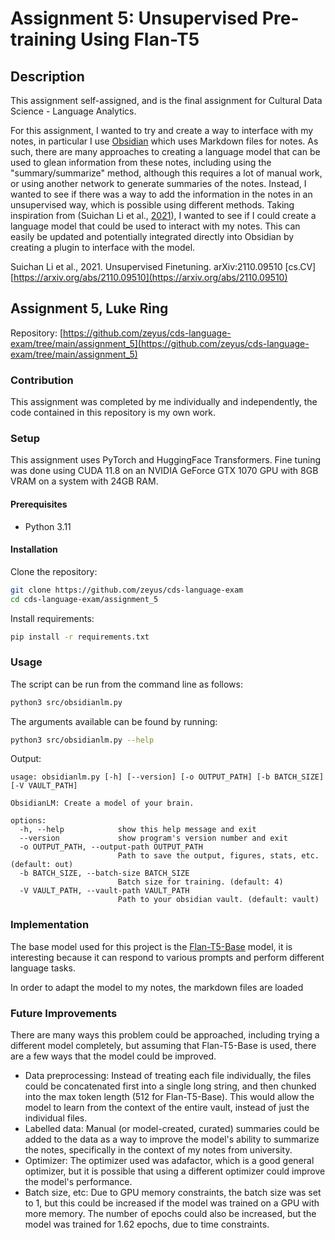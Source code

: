 # Assignment 5: Unsupervised Pre-training Using Flan-T5

## Description

This assignment self-assigned, and is the final assignment for Cultural Data Science - Language Analytics.

For this assignment, I wanted to try and create a way to interface with my notes, in particular I use [Obsidian](https://obsidian.md/) which uses Markdown files for notes. As such, there are many approaches to creating a language model that can be used to glean information from these notes, including using the "summary/summarize" method, although this requires a lot of manual work, or using another network to generate summaries of the notes. Instead, I wanted to see if there was a way to add the information in the notes in an unsupervised way, which is possible using different methods. Taking inspiration from (Suichan Li et al., [2021](#2021)), I wanted to see if I could create a language model that could be used to interact with my notes. This can easily be updated and potentially integrated directly into Obsidian by creating a plugin to interface with the model.

<a id="2021"></a>Suichan Li et al., 2021. Unsupervised Finetuning. arXiv:2110.09510 [cs.CV] [https://arxiv.org/abs/2110.09510](https://arxiv.org/abs/2110.09510)

## Assignment 5, Luke Ring

Repository: [https://github.com/zeyus/cds-language-exam/tree/main/assignment_5](https://github.com/zeyus/cds-language-exam/tree/main/assignment_5)

### Contribution

This assignment was completed by me individually and independently, the code contained in this repository is my own work.

### Setup

This assignment uses PyTorch and HuggingFace Transformers. Fine tuning was done using CUDA 11.8 on an NVIDIA GeForce GTX 1070 GPU with 8GB VRAM on a system with 24GB RAM.

#### Prerequisites

- Python 3.11

#### Installation

Clone the repository:
  
```bash
git clone https://github.com/zeyus/cds-language-exam
cd cds-language-exam/assignment_5
```

Install requirements:

```bash
pip install -r requirements.txt
```

### Usage

The script can be run from the command line as follows:

```bash
python3 src/obsidianlm.py
```

The arguments available can be found by running:

```bash
python3 src/obsidianlm.py --help
```

Output:

```text
usage: obsidianlm.py [-h] [--version] [-o OUTPUT_PATH] [-b BATCH_SIZE] [-V VAULT_PATH]

ObsidianLM: Create a model of your brain.

options:
  -h, --help            show this help message and exit
  --version             show program's version number and exit
  -o OUTPUT_PATH, --output-path OUTPUT_PATH
                        Path to save the output, figures, stats, etc. (default: out)
  -b BATCH_SIZE, --batch-size BATCH_SIZE
                        Batch size for training. (default: 4)
  -V VAULT_PATH, --vault-path VAULT_PATH
                        Path to your obsidian vault. (default: vault)
```

### Implementation

The base model used for this project is the [Flan-T5-Base](https://huggingface.co/google/flan-t5-base) model, it is interesting because it can respond to various prompts and perform different language tasks.

In order to adapt the model to my notes, the markdown files are loaded

### Future Improvements

There are many ways this problem could be approached, including trying a different model completely, but assuming that Flan-T5-Base is used, there are a few ways that the model could be improved.

- Data preprocessing: Instead of treating each file individually, the files could be concatenated first into a single long string, and then chunked into the max token length (512 for Flan-T5-Base). This would allow the model to learn from the context of the entire vault, instead of just the individual files.
- Labelled data: Manual (or model-created, curated) summaries could be added to the data as a way to improve the model's ability to summarize the notes, specifically in the context of my notes from university.
- Optimizer: The optimizer used was adafactor, which is a good general optimizer, but it is possible that using a different optimizer could improve the model's performance.
- Batch size, etc: Due to GPU memory constraints, the batch size was set to 1, but this could be increased if the model was trained on a GPU with more memory. The number of epochs could also be increased, but the model was trained for 1.62 epochs, due to time constraints.